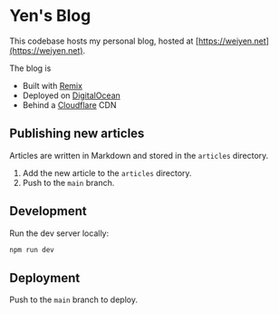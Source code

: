 # Yen's Blog

This codebase hosts my personal blog, hosted at [https://weiyen.net](https://weiyen.net).

The blog is

- Built with [Remix](https://remix.run/)
- Deployed on [DigitalOcean](https://www.digitalocean.com/)
- Behind a [Cloudflare](https://www.cloudflare.com/) CDN

## Publishing new articles

Articles are written in Markdown and stored in the `articles` directory.

1. Add the new article to the `articles` directory.
2. Push to the `main` branch.

## Development

Run the dev server locally:

```sh
npm run dev
```

## Deployment

Push to the `main` branch to deploy.
